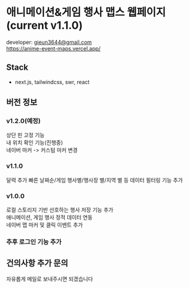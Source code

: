 # 애니메이션&게임 행사 맵스 웹페이지 (current v1.1.0)

developer: gieun3644@gmail.com  
https://anime-event-maps.vercel.app/

## Stack

- next.js, tailwindcss, swr, react

## 버전 정보

### v1.2.0(예정)
상단 핀 고정 기능  
내 위치 확인 기능(진행중)  
네이버 마커 -> 커스텀 마커 변경  

### v1.1.0
달력 추가
빠른 날짜순/게임 행사별/행사장 별/지역 별 등 데이터 필터링 기능 추가  

### v1.0.0

로컬 스토리지 기반 선호하는 행사 저장 기능 추가  
애니메이션, 게임 행사 정적 데이터 연동  
네이버 맵 마커 및 클릭 이벤트 추가

### 추후 로그인 기능 추가

## 건의사항 추가 문의

자유롭게 메일로 보내주시면 되겠습니다
